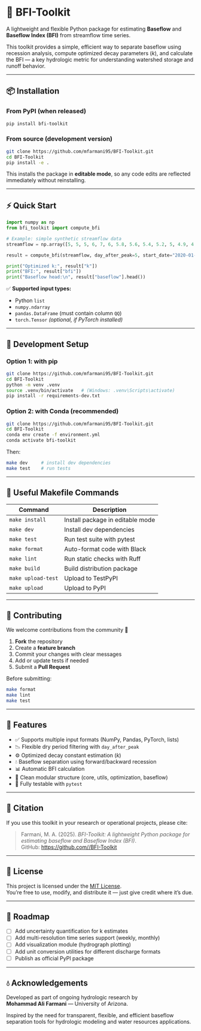 # 🌊 BFI-Toolkit

A lightweight and flexible Python package for estimating **Baseflow** and **Baseflow Index (BFI)** from streamflow time series.

This toolkit provides a simple, efficient way to separate baseflow using recession analysis, compute optimized decay parameters (*k*), and calculate the BFI — a key hydrologic metric for understanding watershed storage and runoff behavior.

---

## 📦 Installation

### From PyPI (when released)
```bash
pip install bfi-toolkit
```

### From source (development version)
```bash
git clone https://github.com/mfarmani95/BFI-Toolkit.git
cd BFI-Toolkit
pip install -e .
```

This installs the package in **editable mode**, so any code edits are reflected immediately without reinstalling.

---

## ⚡️ Quick Start

```python
import numpy as np
from bfi_toolkit import compute_bfi

# Example: simple synthetic streamflow data
streamflow = np.array([5, 5, 5, 6, 7, 6, 5.8, 5.6, 5.4, 5.2, 5, 4.9, 4.8])

result = compute_bfi(streamflow, day_after_peak=5, start_date="2020-01-01")

print("Optimized k:", result["k"])
print("BFI:", result["bfi"])
print("Baseflow head:\n", result["baseflow"].head())
```

✅ **Supported input types:**
- Python `list`
- `numpy.ndarray`
- `pandas.DataFrame` (must contain column `QQ`)
- `torch.Tensor` *(optional, if PyTorch installed)*

---

## 🧪 Development Setup

### Option 1: with pip
```bash
git clone https://github.com/mfarmani95/BFI-Toolkit.git 
cd BFI-Toolkit
python -m venv .venv
source .venv/bin/activate   # (Windows: .venv\Scripts\activate)
pip install -r requirements-dev.txt
```

### Option 2: with Conda (recommended)
```bash
git clone https://github.com/mfarmani95/BFI-Toolkit.git 
cd BFI-Toolkit
conda env create -f environment.yml
conda activate bfi-toolkit
```

Then:
```bash
make dev     # install dev dependencies
make test    # run tests
```

---

## 🧰 Useful Makefile Commands

| Command             | Description                                |
|----------------------|---------------------------------------------|
| `make install`       | Install package in editable mode           |
| `make dev`           | Install dev dependencies                   |
| `make test`          | Run test suite with pytest                 |
| `make format`        | Auto-format code with Black                |
| `make lint`          | Run static checks with Ruff                |
| `make build`         | Build distribution package                |
| `make upload-test`   | Upload to TestPyPI                         |
| `make upload`        | Upload to PyPI                             |

---

## 🧠 Contributing

We welcome contributions from the community 🙌  

1. **Fork** the repository  
2. Create a **feature branch**  
3. Commit your changes with clear messages  
4. Add or update tests if needed  
5. Submit a **Pull Request**

Before submitting:
```bash
make format
make lint
make test
```

---

## 🧭 Features

- ✅ Supports multiple input formats (NumPy, Pandas, PyTorch, lists)  
- 📉 Flexible dry period filtering with `day_after_peak`  
- ⚙️ Optimized decay constant estimation (*k*)  
- 💧 Baseflow separation using forward/backward recession  
- 📊 Automatic BFI calculation  
- 🧰 Clean modular structure (core, utils, optimization, baseflow)  
- 🧪 Fully testable with `pytest`

---

## 📝 Citation

If you use this toolkit in your research or operational projects, please cite:

> Farmani, M. A. (2025). *BFI-Toolkit: A lightweight Python package for estimating baseflow and Baseflow Index (BFI)*.  
> GitHub: [https://github.com/<your-username>/BFI-Toolkit](https://github.com/<your-username>/BFI-Toolkit)

---

## 📜 License

This project is licensed under the [MIT License](LICENSE).  
You’re free to use, modify, and distribute it — just give credit where it’s due.

---

## 🚀 Roadmap

- [ ] Add uncertainty quantification for k estimates  
- [ ] Add multi-resolution time series support (weekly, monthly)  
- [ ] Add visualization module (hydrograph plotting)  
- [ ] Add unit conversion utilities for different discharge formats  
- [ ] Publish as official PyPI package

---

## 💧 Acknowledgements

Developed as part of ongoing hydrologic research by  
**Mohammad Ali Farmani** — University of Arizona.  

Inspired by the need for transparent, flexible, and efficient baseflow separation tools for hydrologic modeling and water resources applications.

